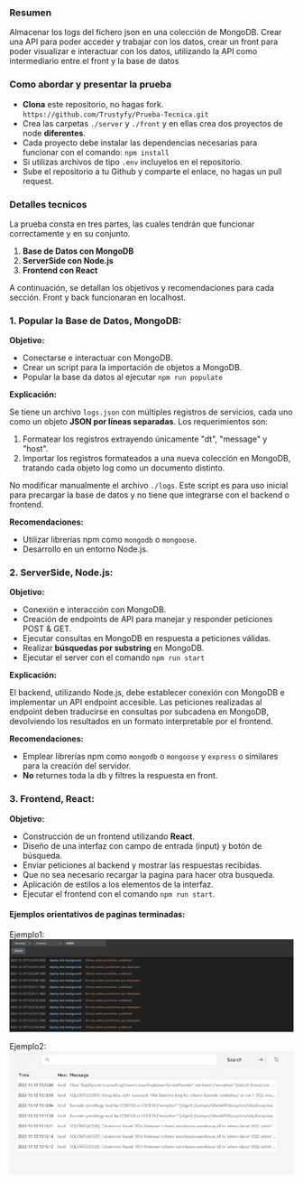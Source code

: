 ### Resumen 

Almacenar los logs del fichero json en una colección de MongoDB.
Crear una API para poder acceder y trabajar con los datos, crear un front para poder visualizar e interactuar con los datos, utilizando la API como intermediario entre el front y la base de datos


### Como abordar y presentar la prueba

-   **Clona** este repositorio, no hagas fork.  `https://github.com/Trustyfy/Prueba-Tecnica.git`
-   Crea las carpetas `./server` y `./front` y en ellas crea dos proyectos de node **diferentes**.
-   Cada proyecto debe instalar las dependencias necesarias para funcionar con el comando:
	`npm install`
-   Si utilizas archivos de tipo `.env` incluyelos en el repositorio.
-   Sube el repositorio a tu Github y comparte el enlace, no hagas un pull request. 

### Detalles tecnicos
La prueba consta en tres partes, las cuales tendrán que funcionar correctamente y en su conjunto.

1.  **Base de Datos con MongoDB**
2.  **ServerSide con Node.js**
3.  **Frontend con React**

A continuación, se detallan los objetivos y recomendaciones para cada sección.
Front y back funcionaran en localhost.

### 1. Popular la Base de Datos, MongoDB:

**Objetivo:**

-   Conectarse e interactuar con MongoDB.
-   Crear un script para la importación de objetos a MongoDB.
-	Popular la base da datos al ejecutar `npm run populate` 

**Explicación:**

Se tiene un archivo  `logs.json`  con múltiples registros de servicios, cada uno como un objeto **JSON por líneas separadas**. Los requerimientos son:

1.  Formatear los registros extrayendo únicamente "dt", "message" y "host".
2.  Importar los registros formateados a una nueva colección en MongoDB, tratando cada objeto log como un documento distinto.

No modificar manualmente el archivo  `./logs`. Este script es para uso inicial para precargar la base de datos y no tiene que integrarse con el backend o frontend.

**Recomendaciones:**

-   Utilizar librerías npm como  `mongodb`  o  `mongoose`.
-   Desarrollo en un entorno Node.js.

### 2. ServerSide, Node.js:

**Objetivo:**

-   Conexión e interacción con MongoDB.
-   Creación de endpoints de API para manejar y responder peticiones POST & GET.
-   Ejecutar consultas en MongoDB en respuesta a peticiones válidas.
-   Realizar **búsquedas  por substring** en MongoDB.
- 	Ejecutar el server con el comando `npm run start`

**Explicación:**

El backend, utilizando Node.js, debe establecer conexión con MongoDB e implementar un API endpoint accesible. Las peticiones realizadas al endpoint deben traducirse en consultas por subcadena en MongoDB, devolviendo los resultados en un formato interpretable por el frontend.

**Recomendaciones:**

-   Emplear librerías npm como  `mongodb`  o  `mongoose`  y  `express`  o similares para la creación del servidor.
- 	**No** returnes toda la db y filtres la respuesta en front.

### 3. Frontend, React:

**Objetivo:**

-   Construcción de un frontend utilizando **React**.
-   Diseño de una interfaz con campo de entrada (input) y botón de búsqueda.
-   Enviar peticiones al backend y mostrar las respuestas recibidas.
- 	Que no sea necesario recargar la pagina para hacer otra busqueda.
-   Aplicación de estilos a los elementos de la interfaz.
-	Ejecutar el frontend con el comando `npm run start`.


#### Ejemplos orientativos de paginas terminadas: 	

Ejemplo1:
![Ejemplo1](img/example1.png)

Ejemplo2:
![example3](img/example3.png)